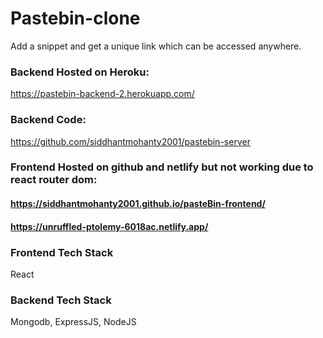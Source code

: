 # Pastebin-clone

Add a snippet and get a unique link which can be accessed anywhere.

### Backend Hosted on Heroku:
https://pastebin-backend-2.herokuapp.com/

### Backend Code: 
https://github.com/siddhantmohanty2001/pastebin-server

### Frontend Hosted on github and netlify but not working due to react router dom:
#### https://siddhantmohanty2001.github.io/pasteBin-frontend/
#### https://unruffled-ptolemy-6018ac.netlify.app/

### Frontend Tech Stack

React

### Backend Tech Stack

Mongodb, ExpressJS, NodeJS


